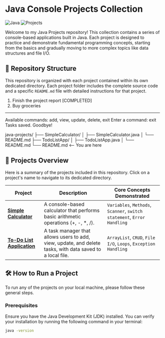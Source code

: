 # Java Console Projects Collection

![Java](https://img.shields.io/badge/Language-Java-blue.svg)
![Projects](https://img.shields.io/badge/Projects-2-brightgreen.svg)

Welcome to my Java Projects repository! This collection contains a series of console-based applications built in Java. Each project is designed to practice and demonstrate fundamental programming concepts, starting from the basics and gradually moving to more complex topics like data structures and file I/O.

## 📂 Repository Structure

This repository is organized with each project contained within its own dedicated directory. Each project folder includes the complete source code and a specific `README.md` file with detailed instructions for that project.
1. Finish the project report [COMPLETED]
2. Buy groceries
-----------------------

Available commands: add, view, update, delete, exit
Enter a command: exit
Tasks saved. Goodbye!

java-projects/
├── SimpleCalculator/
│   ├── SimpleCalculator.java
│   └── README.md
├── TodoListApp/
│   ├── TodoListApp.java
│   └── README.md
└── README.md           <-- You are here
## 🚀 Projects Overview

Here is a summary of the projects included in this repository. Click on a project's name to navigate to its dedicated directory.

| Project                                       | Description                                                                                             | Core Concepts Demonstrated                                  |
| --------------------------------------------- | ------------------------------------------------------------------------------------------------------- | ----------------------------------------------------------- |
| **[Simple Calculator](./SimpleCalculator/)** | A console-based calculator that performs basic arithmetic operations (+, -, \*, /).                       | `Variables`, `Methods`, `Scanner`, `switch statement`, `Error Handling` |
| **[To-Do List Application](./TodoListApp/)** | A task manager that allows users to add, view, update, and delete tasks, with data saved to a local file. | `ArrayList`, `CRUD`, `File I/O`, `Loops`, `Exception Handling`  |

## 🛠️ How to Run a Project

To run any of the projects on your local machine, please follow these general steps.

### Prerequisites

Ensure you have the Java Development Kit (JDK) installed. You can verify your installation by running the following command in your terminal:
```sh
java -version
```



